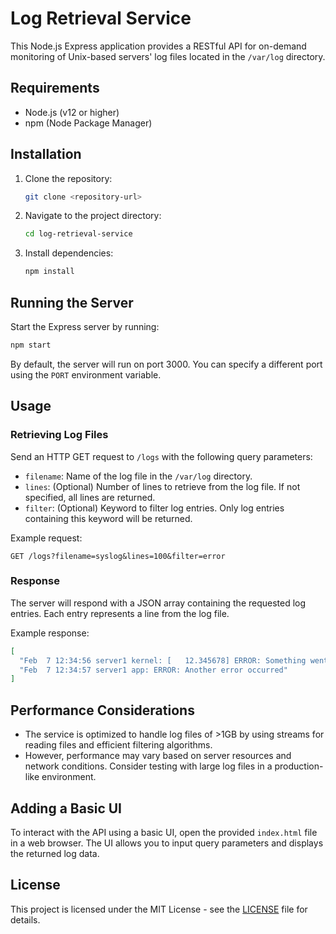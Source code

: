# Log Retrieval Service

This Node.js Express application provides a RESTful API for on-demand monitoring of Unix-based servers' log files located in the `/var/log` directory.

## Requirements

- Node.js (v12 or higher)
- npm (Node Package Manager)

## Installation

1. Clone the repository:

   ```sh
   git clone <repository-url>
   ```

2. Navigate to the project directory:

   ```sh
   cd log-retrieval-service
   ```

3. Install dependencies:
   ```sh
   npm install
   ```

## Running the Server

Start the Express server by running:

```sh
npm start
```

By default, the server will run on port 3000. You can specify a different port using the `PORT` environment variable.

## Usage

### Retrieving Log Files

Send an HTTP GET request to `/logs` with the following query parameters:

- `filename`: Name of the log file in the `/var/log` directory.
- `lines`: (Optional) Number of lines to retrieve from the log file. If not specified, all lines are returned.
- `filter`: (Optional) Keyword to filter log entries. Only log entries containing this keyword will be returned.

Example request:

```
GET /logs?filename=syslog&lines=100&filter=error
```

### Response

The server will respond with a JSON array containing the requested log entries. Each entry represents a line from the log file.

Example response:

```json
[
  "Feb  7 12:34:56 server1 kernel: [   12.345678] ERROR: Something went wrong",
  "Feb  7 12:34:57 server1 app: ERROR: Another error occurred"
]
```

## Performance Considerations

- The service is optimized to handle log files of >1GB by using streams for reading files and efficient filtering algorithms.
- However, performance may vary based on server resources and network conditions. Consider testing with large log files in a production-like environment.

## Adding a Basic UI

To interact with the API using a basic UI, open the provided `index.html` file in a web browser. The UI allows you to input query parameters and displays the returned log data.

## License

This project is licensed under the MIT License - see the [LICENSE](LICENSE) file for details.

